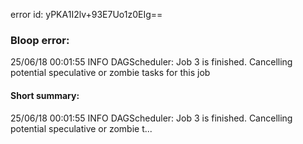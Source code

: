 error id: yPKA1I2lv+93E7Uo1z0EIg==
### Bloop error:

25/06/18 00:01:55 INFO DAGScheduler: Job 3 is finished. Cancelling potential speculative or zombie tasks for this job
#### Short summary: 

25/06/18 00:01:55 INFO DAGScheduler: Job 3 is finished. Cancelling potential speculative or zombie t...